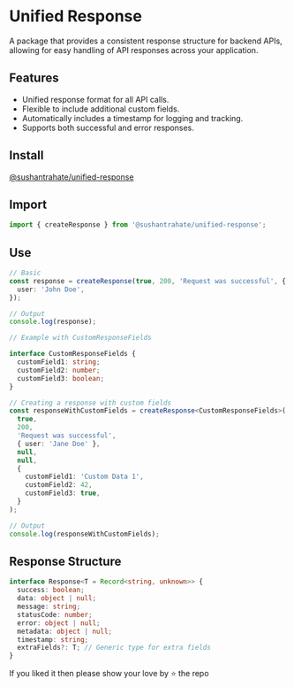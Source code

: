 # Unified Response

A package that provides a consistent response structure for backend APIs, allowing for easy handling of API responses across your application.

## Features

- Unified response format for all API calls.
- Flexible to include additional custom fields.
- Automatically includes a timestamp for logging and tracking.
- Supports both successful and error responses.

## Install

[@sushantrahate/unified-response](https://jsr.io/@sushantrahate/unified-response)

## Import

```typescript
import { createResponse } from '@sushantrahate/unified-response';
```

## Use

```typescript
// Basic
const response = createResponse(true, 200, 'Request was successful', {
  user: 'John Doe',
});

// Output
console.log(response);
```

```typescript
// Example with CustomResponseFields

interface CustomResponseFields {
  customField1: string;
  customField2: number;
  customField3: boolean;
}

// Creating a response with custom fields
const responseWithCustomFields = createResponse<CustomResponseFields>(
  true,
  200,
  'Request was successful',
  { user: 'Jane Doe' },
  null,
  null,
  {
    customField1: 'Custom Data 1',
    customField2: 42,
    customField3: true,
  }
);

// Output
console.log(responseWithCustomFields);
```

## Response Structure

```typescript
interface Response<T = Record<string, unknown>> {
  success: boolean;
  data: object | null;
  message: string;
  statusCode: number;
  error: object | null;
  metadata: object | null;
  timestamp: string;
  extraFields?: T; // Generic type for extra fields
}
```

If you liked it then please show your love by ⭐ the repo
